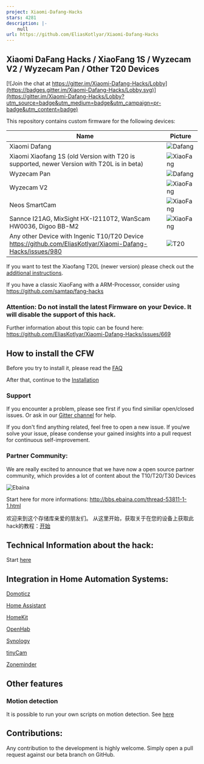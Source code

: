 ```yaml
---
project: Xiaomi-Dafang-Hacks
stars: 4281
description: |-
    null
url: https://github.com/EliasKotlyar/Xiaomi-Dafang-Hacks
---
```


## Xiaomi DaFang Hacks / XiaoFang 1S / Wyzecam V2 / Wyzecam Pan / Other T20 Devices

[![Join the chat at https://gitter.im/Xiaomi-Dafang-Hacks/Lobby](https://badges.gitter.im/Xiaomi-Dafang-Hacks/Lobby.svg)](https://gitter.im/Xiaomi-Dafang-Hacks/Lobby?utm_source=badge&utm_medium=badge&utm_campaign=pr-badge&utm_content=badge)

This repository contains custom firmware for the following devices:

Name | Picture
--- | ---
Xiaomi Dafang | ![Dafang](/dafang.png)
Xiaomi Xiaofang 1S (old Version with T20 is supported, newer Version with T20L is in beta) | ![XiaoFang](/xiaofang.png)
Wyzecam Pan | ![Dafang](/dafang.png)
Wyzecam V2 | ![XiaoFang](/xiaofang.png)
Neos SmartCam | ![XiaoFang](/xiaofang.png)
Sannce I21AG, MixSight HX-I2110T2, WanScam HW0036, Digoo BB-M2 | ![XiaoFang](/sannce.jpg)
Any other Device with Ingenic T10/T20 Device https://github.com/EliasKotlyar/Xiaomi-Dafang-Hacks/issues/980 | ![T20](/t20.png)

If you want to test the Xiaofang T20L (newer version) please check out the [additional instructions](https://github.com/EliasKotlyar/Xiaomi-Dafang-Hacks/blob/master/hacks/install_cfw_t20l.md).

If you have a classic XiaoFang with a ARM-Processor, consider using https://github.com/samtap/fang-hacks

### Attention: Do not install the latest Firmware on your Device. It will disable the support of this hack. 

Further information about this topic can be found here: https://github.com/EliasKotlyar/Xiaomi-Dafang-Hacks/issues/669


## How to install the CFW

Before you try to install it, please read the [FAQ](/hacks/faq.md)

After that, continue to the
[Installation](/hacks/install_cfw.md)


### Support

If you encounter a problem, please see first if you find similiar open/closed issues. 
Or ask in our [Gitter channel](https://gitter.im/Xiaomi-Dafang-Hacks/Lobby) for help.

If you don't find anything related, feel free to open a new issue.
If you/we solve your issue, please condense your gained insights into a pull request for continuous self-improvement.

### Partner Community:

We are really excited to announce that we have now a open source partner community, which provides a lot of content about the T10/T20/T30 Devices

![Ebaina](/ebaina.png)

Start here for more informations:
http://bbs.ebaina.com/thread-53811-1-1.html

欢迎来到这个存储库亲爱的朋友们。 从这里开始，获取关于在您的设备上获取此hack的教程：[开始](/hacks/install_cfw_cn.md)



## Technical Information about the hack:

Start [here](/hacks/technical.md)

## Integration in Home Automation Systems:

[Domoticz](/integration/domoticz/domoticz.md)

[Home Assistant](/integration/homeassistant/homeassistant.md)

[HomeKit](/integration/homekit/homekit.md)

[OpenHab](https://community.openhab.org/t/how-to-configure-a-hacked-xiaomi-dafang-to-work-with-openhab/51121)

[Synology](/integration/synology/synology.md)

[tinyCam](/integration/tinycam/tinycam.md)

[Zoneminder](/integration/zoneminder/zoneminder.md)

## Other features

### Motion detection

It is possible to run your own scripts on motion detection. See [here](/integration/custom/motiondetection.md)

## Contributions:

Any contribution to the development is highly welcome. Simply open a pull request against our beta branch on GitHub.

